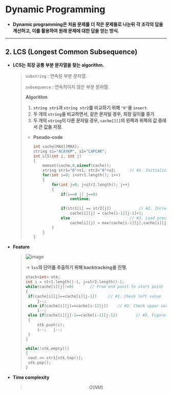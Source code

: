 # Dynamic Programming 

* **Dynamic programming은 처음 문제를 더 작은 문제들로 나눈뒤 각 조각의 답을 계산하고, 이를 활용하여 원래 문제에 대한 답을 얻는 방식.**

------

## 2. LCS (Longest Common Subsequence)

- **LCS는 최장 공통 부분 문자열을 찾는 algorithm.**

  > `substring` : 연속된 부분 문자열.
  >
  > `subsequence` : 연속적이지 않은 부분 문자열.
  >
  > **Algorithm**
  >
  > 1. **`string str1`과 `string str2`를 비교하기 위해 `"0"`을 `insert`**.
  > 2. **두 개의 `string`을 비교하면서, 같은 문자일 경우, 최장 길이를 증가**.
  > 3. **두 개의 `string`이 다른 문자일 경우, `cache[][]`의 왼쪽과 위쪽의 값 중에서 큰 값을 저장**.
  >
  > - **Pseudo-code**
  >
  >   ```c++
  >   int cache[MAX][MAX];
  >   string s1="ACAYKP", s2="CAPCAK";
  >   int LCS(int i, int j)
  >   {
  >       memset(cache,0,sizeof(cache));
  >       string str1="0"+s1, str2="0"+s2;		// #1. Initialization
  >       for(int i=0; i<str1.length(); i++)
  >       {
  >           for(int j=0; j<str2.length(); j++)
  >           {
  >               if(i==0 || j==0)			
  >                   continue;
  >               
  >               if(str1[i] == str2[j])			// #2. Increase lcs
  >                   cache[i][j] = cache[i-1][j-1]+1;
  >               else							// #3. Load previous data.
  >                   cache[i][j] = max(cache[i-1][j],cache[i][j-1]);
  >           }
  >       }
  >   }
  >   ```
* **Feature**

  > ![image](https://user-images.githubusercontent.com/23169707/75038349-8ac55700-54f9-11ea-9ada-c22589ff7eff.png)
  >
  > → **`lcs`의 단어를 추출하기 위해 backtracking을 진행.**
  >
  > ```c++
  > stack<int> stk;
  > int i = str1.length()-1, j=str2.length()-1;
  > while(cache[i][j]!=0)		// From end ponit to start point
  > {
  >  if(cache[i][j]==cache[i][j-1])		// #1. Check left value	
  >      j--;
  >  else if(cache[i][j]==cache[i-1][j])	// #2. Check upper value
  >      i--;
  >  else if(cache[i][j]-1==cache[i-1][j-1])		// #3. Figure out lcs word
  >  {
  >      stk.push(i);
  >      i--;	j--;
  >  }
  > }
  > 
  > while(!stk.empty())
  > {
  >  cout << str1[stk.top()];
  >  stk.pop();
  > }
  > ```
  
* **Time complexity**

  > $$
  >O(NM)
  > $$